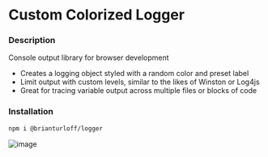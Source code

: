 # Custom Colorized Logger
### Description 

Console output library for browser development
- Creates a logging object styled with a random color and preset label
- Limit output with custom levels, similar to the likes of Winston or Log4js
- Great for tracing variable output across multiple files or blocks of code

### Installation
```sh
npm i @brianturloff/logger
```

![image](https://user-images.githubusercontent.com/11728523/127232688-8f4f1055-3728-4205-a324-8419de28abb6.png)
